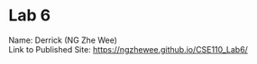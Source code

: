 # Lab 6
Name: Derrick (NG Zhe Wee)  
Link to Published Site: https://ngzhewee.github.io/CSE110_Lab6/  
